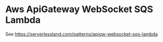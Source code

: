 # Aws ApiGateway WebSocket SQS Lambda

See https://serverlessland.com/patterns/apigw-websocket-sqs-lambda
